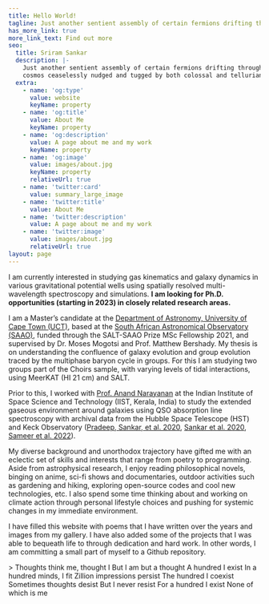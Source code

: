 ```yaml
---
title: Hello World!
tagline: Just another sentient assembly of certain fermions drifting through the cosmos ceaselessly nudged and tugged by both colossal and tellurian forces
has_more_link: true
more_link_text: Find out more
seo:
  title: Sriram Sankar
  description: |-
    Just another sentient assembly of certain fermions drifting through the
    cosmos ceaselessly nudged and tugged by both colossal and tellurian forces
  extra:
    - name: 'og:type'
      value: website
      keyName: property
    - name: 'og:title'
      value: About Me
      keyName: property
    - name: 'og:description'
      value: A page about me and my work
      keyName: property
    - name: 'og:image'
      value: images/about.jpg
      keyName: property
      relativeUrl: true
    - name: 'twitter:card'
      value: summary_large_image
    - name: 'twitter:title'
      value: About Me
    - name: 'twitter:description'
      value: A page about me and my work
    - name: 'twitter:image'
      value: images/about.jpg
      relativeUrl: true
layout: page
---
```


I am currently interested in studying gas kinematics and galaxy dynamics in various gravitational potential wells using spatially resolved multi-wavelength spectroscopy and simulations. **I am looking for Ph.D. opportunities (starting in 2023) in closely related research areas.**

I am a Master’s candidate at the [Department of Astronomy, University of Cape Town (UCT)](http://www.ast.uct.ac.za/), based at the [South African Astronomical Observatory (SAAO)](https://www.saao.ac.za/), funded through the SALT-SAAO Prize MSc Fellowship 2021, and supervised by Dr. Moses Mogotsi and Prof. Matthew Bershady. My thesis is on understanding the confluence of galaxy evolution and group evolution traced by the multiphase baryon cycle in groups. For this I am studying two groups part of the Choirs sample, with varying levels of tidal interactions, using MeerKAT (HI 21 cm) and SALT. 

Prior to this, I worked with [Prof. Anand Narayanan](https://www.iist.ac.in/ess/anand) at the Indian Institute of Space Science and Technology (IIST, Kerala, India) to study the extended gaseous environment around galaxies using QSO absorption line spectroscopy with archival data from the Hubble Space Telescope (HST) and Keck Observatory ([Pradeep, Sankar, et al. 2020](https://ui.adsabs.harvard.edu/abs/2020MNRAS.493..250P/abstract), [Sankar et al. 2020](https://ui.adsabs.harvard.edu/abs/2020MNRAS.498.4864S/abstract), [Sameer et al. 2022](https://ui.adsabs.harvard.edu/abs/2022MNRAS.510.5796S/abstract)).

My diverse background and unorthodox trajectory have gifted me with an eclectic set of skills and interests that range from poetry to programming. Aside from astrophysical research, I enjoy reading philosophical novels, binging on anime, sci-fi shows and documentaries, outdoor activities such as gardening and hiking, exploring open-source codes and cool new technologies, etc. I also spend some time thinking about and working on climate action through personal lifestyle choices and pushing for systemic changes in my immediate environment.

I have filled this website with poems that I have written over the years and images from my gallery. I have also added some of the projects that I was able to bequeath life to through dedication and hard work. In other words, I am committing a small part of myself to a Github repository.

<div class="blockquote_small">
> Thoughts think me, thought I   
But I am but a thought  
A hundred I exist  
In a hundred minds, I fit  
Zillion impressions persist  
The hundred I coexist  
Sometimes thoughts desist  
But I never resist  
For a hundred I exist  
None of which is me   
</div>

<!---
I started with a Stackbit v1 theme but heavily modified it for my purpose (stackbit v2 platform is looking great, I highly recommend it).
--->